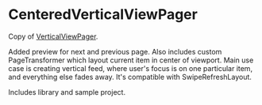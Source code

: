 # CenteredVerticalViewPager

Copy of [VerticalViewPager].

Added preview for next and previous page. Also includes custom PageTransformer which layout current item in center of viewport. Main use case is creating vertical feed, where user's focus is on one particular item, and everything else fades away. It's compatible with SwipeRefreshLayout.

Includes library and sample project.


[VerticalViewPager]:https://github.com/castorflex/VerticalViewPager
